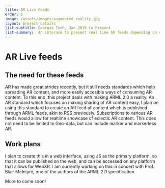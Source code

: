 ```yaml
---
title: AR Live Feeds
order: 6
image: /assets/images/augmented_reality.jpg
layout: project_details
list-subtitle: Georgia Tech, Jan 2019 to Present
list-summary:  An interace to present real time AR feeds depending on context
---
```


# AR Live feeds

## The need for these feeds

AR has made great strides recently, but it still needs standards which help spreading AR content, and more easily accesible ways of consuming AR content. To this end, this project deals with making ARML 2.0 a reality. An AR standard which focuses on making sharing of AR content easy, I plan on using this standard to create an AR feed of content which is published through ARML feeds, akin to RSS previously. Subscriptions to various AR feeds would allow for realtime showcase of eclectic AR content. This does not need to be limited to Geo-data, but can include marker and markerless AR.

## Work plans

I plan to create this in a web interface, using JS as the primary platform, so that it can be published on the web, and can be accessed on any platform that allows for WebXR. I am currently working on this in concert with Prof. Blair McIntyre, one of the authors of the ARML 2.0 specification.

More to come soon!
